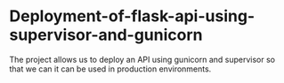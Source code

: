 # Deployment-of-flask-api-using-supervisor-and-gunicorn

The project allows us to deploy an API using gunicorn and supervisor so that we can it can be used in production environments.
